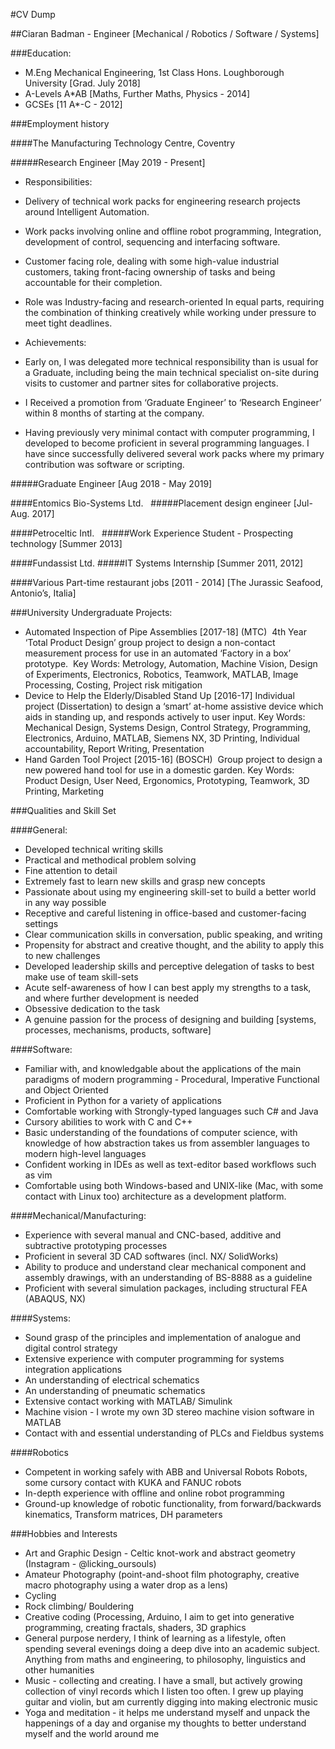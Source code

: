 #CV Dump

##Ciaran Badman - Engineer [Mechanical / Robotics / Software / Systems]

###Education:

 * M.Eng Mechanical Engineering, 1st Class Hons. Loughborough University [Grad. July 2018]
 * A-Levels A\*AB [Maths, Further Maths, Physics - 2014]
 * GCSEs [11 A\*-C - 2012]

###Employment history

####The Manufacturing Technology Centre, Coventry 

#####Research Engineer [May 2019 - Present] 


* Responsibilities:

 * Delivery of technical work packs for engineering research projects around Intelligent Automation.  
 * Work packs involving online and offline robot programming, Integration, development of control, sequencing and interfacing software.  
 * Customer facing role, dealing with some high-value industrial customers, taking front-facing ownership of tasks and being accountable for their completion. 
 * Role was Industry-facing and research-oriented In equal parts, requiring the combination of thinking creatively while working under pressure to meet tight deadlines.  


* Achievements:  

 * Early on, I was delegated more technical responsibility than is usual for a Graduate, including being the main technical specialist on-site during visits to customer and partner sites for collaborative projects.  
 * I Received a promotion from ‘Graduate Engineer’ to ‘Research Engineer’ within 8 months of starting at the company.  
 * Having previously very minimal contact with computer programming, I developed to become proficient in several programming languages. I have since successfully delivered several work packs where my primary contribution was software or scripting. 

#####Graduate Engineer [Aug 2018 - May 2019]  

####Entomics Bio-Systems Ltd.  
#####Placement design engineer [Jul-Aug. 2017]

####Petroceltic Intl.  
#####Work Experience Student - Prospecting technology [Summer 2013]

####Fundassist Ltd. 
#####IT Systems Internship  [Summer 2011, 2012]


####Various Part-time restaurant jobs [2011 - 2014] [The Jurassic Seafood, Antonio’s, Italia]


###University Undergraduate Projects: 
* Automated Inspection of Pipe Assemblies [2017-18] (MTC)  4th Year ‘Total Product Design’ group project to design a non-contact measurement process for use in an automated ‘Factory in a box’ prototype.  Key Words: Metrology, Automation, Machine Vision, Design of Experiments, Electronics, Robotics, Teamwork, MATLAB, Image Processing, Costing, Project risk mitigation 
* Device to Help the Elderly/Disabled Stand Up [2016-17] Individual project (Dissertation) to design a ‘smart’ at-home assistive device which aids in standing up, and responds actively to user input. Key Words: Mechanical Design, Systems Design, Control Strategy, Programming, Electronics, Arduino, MATLAB, Siemens NX, 3D Printing, Individual accountability, Report Writing, Presentation 
* Hand Garden Tool Project [2015-16] (BOSCH)  Group project to design a new powered hand tool for use in a domestic garden. Key Words: Product Design, User Need, Ergonomics, Prototyping, Teamwork, 3D Printing, Marketing 

###Qualities and Skill Set

####General:
* Developed technical writing skills
* Practical and methodical problem solving
* Fine attention to detail
* Extremely fast to learn new skills and grasp new concepts
* Passionate about using my engineering skill-set to build a better world in any way possible
* Receptive and careful listening in office-based and customer-facing settings
* Clear communication skills in conversation, public speaking, and writing
* Propensity for abstract and creative thought, and the ability to apply this to new challenges
* Developed leadership skills and perceptive delegation of tasks to best make use of team skill-sets
* Acute self-awareness of how I can best apply my strengths to a task, and where further development is needed
* Obsessive dedication to the task
* A genuine passion for the process of designing and building [systems, processes, mechanisms, products, software]

####Software:
* Familiar with, and knowledgable about the applications of the main paradigms of modern programming - Procedural, Imperative Functional and Object Oriented
* Proficient in Python for a variety of applications
* Comfortable working with Strongly-typed languages such C# and Java
* Cursory abilities to work with C and C++
* Basic understanding of the foundations of computer science, with knowledge of how abstraction takes us from assembler languages to modern high-level languages
* Confident working in IDEs as well as text-editor based workflows such as vim
* Comfortable using both Windows-based and UNIX-like (Mac, with some contact with Linux too) architecture as a development platform.

####Mechanical/Manufacturing:
* Experience with several manual and CNC-based, additive and subtractive prototyping processes
* Proficient in several 3D CAD softwares (incl. NX/ SolidWorks)
* Ability to produce and understand clear mechanical component and assembly drawings, with an understanding of BS-8888 as a guideline
* Proficient with several simulation packages, including structural FEA (ABAQUS, NX)

####Systems:
* Sound grasp of the principles and implementation of analogue and digital control strategy
* Extensive experience with computer programming for systems integration applications
* An understanding of electrical schematics
* An understanding of pneumatic schematics
* Extensive contact working with MATLAB/ Simulink
* Machine vision - I wrote my own 3D stereo machine vision software in MATLAB
* Contact with and essential understanding of PLCs and Fieldbus systems

####Robotics
* Competent in working safely with ABB and Universal Robots Robots, some cursory contact with KUKA and FANUC robots
* In-depth experience with offline and online robot programming
* Ground-up knowledge of robotic functionality, from forward/backwards kinematics, Transform matrices, DH parameters


###Hobbies and Interests
* Art and Graphic Design - Celtic knot-work and abstract geometry (Instagram - @licking_oursouls)
* Amateur Photography (point-and-shoot film photography, creative macro photography using a water drop as a lens)
* Cycling
* Rock climbing/ Bouldering
* Creative coding (Processing, Arduino, I aim to get into generative programming, creating fractals, shaders, 3D graphics
* General purpose nerdery, I think of learning as a lifestyle, often spending several evenings doing a deep dive into an academic subject. Anything from maths and engineering, to philosophy, linguistics and other humanities
* Music - collecting and creating. I have a small, but actively growing collection of vinyl records which I listen too often. I grew up playing guitar and violin, but am currently digging into making electronic music
* Yoga and meditation - it helps me understand myself and unpack the happenings of a day and organise my thoughts to better understand myself and the world around me























